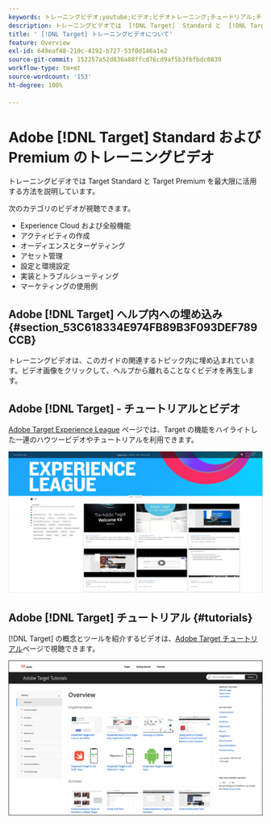 ```yaml
---
keywords: トレーニングビデオ;youtube;ビデオ;ビデオトレーニング;チュートリアル;チュートリアル;ビデオ
description: トレーニングビデオでは  [!DNL Target]  Standard と  [!DNL Target]  Premium を最大限に活用する方法を説明しています。
title: ' [!DNL Target] トレーニングビデオについて'
feature: Overview
exl-id: 649eaf48-210c-4192-b727-53f0d146a1e2
source-git-commit: 152257a52d836a88ffcd76cd9af5b3fbfbdc0839
workflow-type: tm+mt
source-wordcount: '153'
ht-degree: 100%

---
```


# Adobe [!DNL Target] Standard および Premium のトレーニングビデオ

トレーニングビデオでは Target Standard と Target Premium を最大限に活用する方法を説明しています。

次のカテゴリのビデオが視聴できます。

* Experience Cloud および全般機能
* アクティビティの作成
* オーディエンスとターゲティング
* アセット管理
* 設定と環境設定
* 実装とトラブルシューティング
* マーケティングの使用例

## Adobe [!DNL Target] ヘルプ内への埋め込み {#section_53C618334E974FB89B3F093DEF789CCB}

トレーニングビデオは、このガイドの関連するトピック内に埋め込まれています。ビデオ画像をクリックして、ヘルプから離れることなくビデオを再生します。

## Adobe [!DNL Target] - チュートリアルとビデオ

[Adobe Target Experience League](https://guided.adobe.com/#recommended/solutions/target) ページでは、Target の機能をハイライトした一連のハウツービデオやチュートリアルを利用できます。

![Experience League ビデオ](/help/main/c-intro/assets/experience-league.png)

## Adobe [!DNL Target] チュートリアル {#tutorials}

[!DNL Target] の概念とツールを紹介するビデオは、[Adobe Target チュートリアル](https://experienceleague.adobe.com/docs/target-learn/tutorials/overview.html?lang=ja)ページで視聴できます。

![Adobe Target チュートリアル](/help/main/c-intro/assets/adobe-target-tutorials-new.png)
